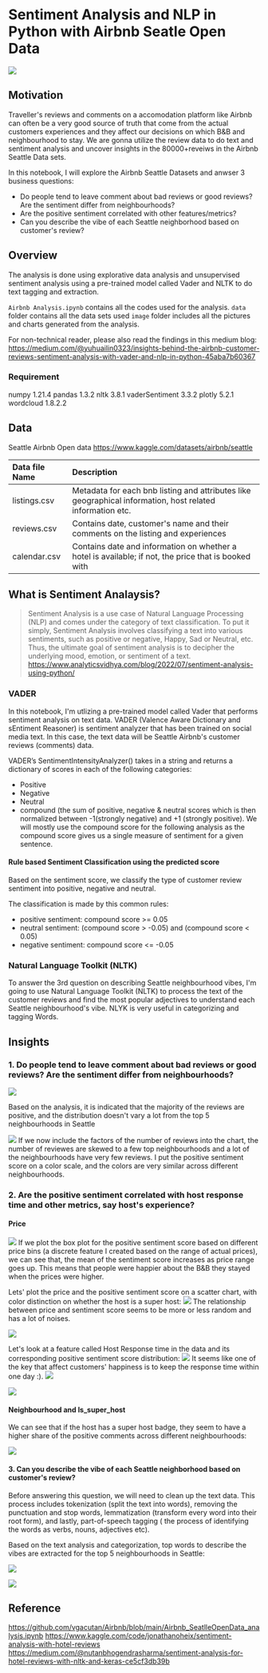
#  Sentiment Analysis and NLP in Python with Airbnb Seatle Open Data

![](/images/airbnb2.png)

## Motivation

Traveller's reviews and comments on a accomodation platform like Airbnb can often be a very good source of truth that come from the actual customers experiences and they affect our decisions on which B&B and neighbourhood to stay.  We are gonna utilize the review data to do text and sentiment analysis and uncover insights in the 80000+reveiws in the Airbnb Seattle Data sets. 

In this notebook, I will explore the Airbnb Seattle Datasets and anwser 3 business questions:
- Do people tend to leave comment about bad reviews or good reviews? Are the sentiment differ from neighbourhoods?
- Are the positive sentiment correlated with other features/metrics?
- Can you describe the vibe of each Seattle neighborhood based on customer's review?

## Overview

The analysis is done using explorative data analysis and unsupervised sentiment analysis using a pre-trained model called Vader and NLTK to do text tagging and extraction.

`Airbnb Analysis.ipynb` contains all the codes used for the analysis.
`data` folder contains all the data sets used
`image` folder includes all the pictures and charts generated from the analysis.

For non-technical reader, please also read the findings in this medium blog: https://medium.com/@yuhuailin0323/insights-behind-the-airbnb-customer-reviews-sentiment-analysis-with-vader-and-nlp-in-python-45aba7b60367

### Requirement
numpy               1.21.4
pandas              1.3.2
nltk                3.8.1
vaderSentiment      3.3.2
plotly              5.2.1
wordcloud           1.8.2.2


## Data

Seattle Airbnb Open data
https://www.kaggle.com/datasets/airbnb/seattle

| Data file Name | Description|
|:----|:-----------|
| listings.csv | Metadata for each bnb listing and attributes like geographical information, host related information etc.|
| reviews.csv| Contains date, customer's name and their comments on the listing and experiences |
| calendar.csv| Contains date and information on whether a hotel is available; if not, the price that is booked with |


## What is Sentiment Analaysis?

> Sentiment Analysis is a use case of Natural Language Processing (NLP) and comes under the category of text classification. To put it simply, Sentiment Analysis involves classifying a text into various sentiments, such as positive or negative, Happy, Sad or Neutral, etc. Thus, the ultimate goal of sentiment analysis is to decipher the underlying mood, emotion, or sentiment of a text.
https://www.analyticsvidhya.com/blog/2022/07/sentiment-analysis-using-python/

### VADER
In this notebook, I'm utlizing a pre-trained model called Vader that performs sentiment analysis on text data. VADER (Valence Aware Dictionary and sEntiment Reasoner) is sentiment analyzer that has been trained on social media text. 
In this case, the text data will be Seattle Airbnb's customer reviews (comments) data.

VADER’s SentimentIntensityAnalyzer() takes in a string and returns a dictionary of scores in each of the following categories:
- Positive
- Negative
- Neutral
- compound (the sum of positive, negative & neutral scores which is then normalized between -1(strongly negative) and +1 (strongly positive). We will mostly use the compound score for the following analysis as the compound score gives us a single measure of sentiment for a given sentence.

#### Rule based Sentiment Classification using the predicted score
Based on the sentiment score, we classify the type of customer review sentiment into positive, negative and neutral.

The classification is made by this common rules:
- positive sentiment: compound score >= 0.05
- neutral sentiment: (compound score > -0.05) and (compound score < 0.05)
- negative sentiment: compound score <= -0.05

### Natural Language Toolkit (NLTK)
To answer the 3rd question on describing Seattle neighbourhood vibes, I'm going to use Natural Language Toolkit (NLTK) to process the text of the customer reviews and find the most popular adjectives to understand each Seattle neighbourhood's vibe.
NLYK is very useful in categorizing and tagging Words.


## Insights

### 1.  Do people tend to leave comment about bad reviews or good reviews? Are the sentiment differ from neighbourhoods?

![](/images/review_count_pie_chart.png)


Based on the analysis, it is indicated that the majority of the reviews are positive, and the distribution doesn't vary a lot from the top 5 neighbourhoods in Seattle


![](/images/review_color_scale.png)
If we now include the factors of the number of reviews into the chart, the number of reviewes are skewed to a few top neighbourhoods and a lot of the neighbourhoods have very few reviews. I put the positive sentiment score on a color scale, and the colors are very similar across different neighbourhoods.


### 2.  Are the positive sentiment correlated with host response time and other metrics, say host's experience?

#### Price

![](/images/price_bins.png)
If we plot the box plot for the positive sentiment score based on different price bins (a discrete feature I created based on the range of actual prices), we can see that, the mean of the sentiment score increases as price range goes up. This means that people were happier about the B&B they stayed when the prices were higher.

Lets' plot the price and the positive sentiment score on a scatter chart, with color distinction on whether the host is a super host:
![](/images/price_scatter.png)
The relationship between price and sentiment score seems to be more or less random and has a lot of noises.

![](/images/price_scatter_3.png)

Let's look at a feature called Host Response time in the data and its corresponding positive sentiment score distribution:
![](/images/host_response_time.png)
It seems like one of the key that affect customers' happiness is to keep the response time within one day :).
![](/images/host_response_rate.png)

![](/images/host_is_super_host.png)

#### Neighbourhood and Is_super_host
We can see that if the host has a super host badge, they seem to have a higher share of the positive comments across different neighbourhoods:

![](/images/super_host.png)



#### 3. Can you describe the vibe of each Seattle neighborhood based on customer's review?
Before answering this question, we will need to clean up the text data. This process includes tokenization (split the text into words), removing the punctuation and stop words, lemmatization (transform every word into their root form), and lastly, part-of-speech tagging ( the process of identifying the words as verbs, nouns, adjectives etc).

Based on the text analysis and categorization, top words to describe the vibes are extracted for the top 5 neighbourhoods in Seattle:

![](/images/capital_hill_wc.png)

![](/images/minor_wc.png)




## Reference

https://github.com/vgacutan/Airbnb/blob/main/Airbnb_SeatlleOpenData_analysis.ipynb
https://www.kaggle.com/code/jonathanoheix/sentiment-analysis-with-hotel-reviews
https://medium.com/@nutanbhogendrasharma/sentiment-analysis-for-hotel-reviews-with-nltk-and-keras-ce5cf3db39b
